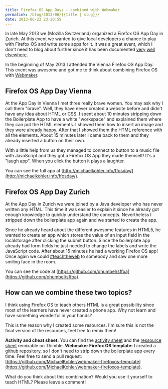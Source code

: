 ```yaml
---
title: Firefox OS App Days - combined with Webmaker
permalink: /blog/2013/06/{{title | slug}}/
date: 2013-06-23 23:20:59
---
```


In late May 2013 we (Mozilla Switzerland) organized a Firefox OS App Day in Zurich. At this event we wanted to give local developers a chance to play with Firefox OS and write some apps for it. It was a great event, which I don't need to blog about further since it has been documented [very](http://blog.zuehlke.com/firefoxos-app-day-switzerland-was-great/) [well](https://blog.liip.ch/archive/2013/05/28/firefox-os-app-day.html) [elsewhere](http://blog.utou.ch/2013/mozilla-firefox-os-app-day/).

In the beginning of May 2013 I attended the Vienna Firefox OS App Day. This event was awesome and got me to think about combining Firefox OS with [Webmaker](http://www.webmaker.org).

## Firefox OS App Day Vienna

At the App Day in Vienna I met three really brave women. You may ask why I call them "brave". Well, they have never created a website before and didn't have any idea about HTML or CSS. I spent about 10 minutes stripping down the Boilerplate App to have a white "workspace" and explained them where they can put the HTML elements. I showed them how to insert an image and they were already happy. After that I showed them the HTML reference with all the elements. About 15 minutes later I came back to them and they already inserted a button on their own.

With a little help from us they managed to connect to button to a music file with JavaScript and they got a Firefox OS App they made themself! It's a "laugh app". When you click the button it plays a laughter.

You can see the full app at [http://michaelkohler.info/ffosday/](http://michaelkohler.info/ffosday/).

## Firefox OS App Day Zurich

At the App Day in Zurich we were joined by a Java developer who has never written any HTML. This time it was easier to explain it since he already got enough knowledge to quickly understand the concepts. Nevertheless I stripped down the boilerplate app again and we started to create the app.

Since he already heard about the different awesome features in HTML5, he wanted to create an app which stores the value of an input field in the localstorage after clicking the submit button. Since the boilerplate app already had form fields he just needed to change the labels and write the JavaScript code. After about 15 minutes he had a working Firefox OS app! Once again we could [#teachtheweb](https://twitter.com/search?q=teachtheweb) to somebody and saw one more smiling face in the room.

You can see the code at [https://github.com/ohumbel/sffoa](https://github.com/ohumbel/sffoa).

## How can we combine these two topics?

I think using Firefox OS to teach others HTML is a great possibility since most of the learners have never created a phone app. Why not learn and have something wonderful in your hands?

This is the reason why I created some resources. I'm sure this is not the final version of the resources, feel free to remix them!

**Activity and cheat sheet:** You can find the [activity sheet](https://mkohler.makes.org/thimble/firefox-os-app-activity-sheet) and the [ressource sheet](https://mkohler.makes.org/thimble/firefox-os-app-resource-template) remixable on Thimble.
**Webmaker Firefox OS template:** I created a github repository, so I don't need to strip down the boilerplate app every time. Feel free to send a pull request: [https://github.com/MichaelKohler/webmaker-firefoxos-template](https://github.com/MichaelKohler/webmaker-firefoxos-template).

What do you think about this combination? Would you use it yourself to teach HTML? Please leave a comment!
